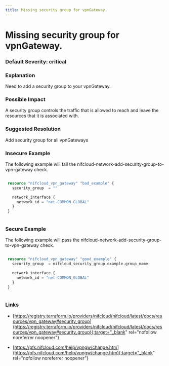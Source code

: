 ```yaml
---
title: Missing security group for vpnGateway.
---
```


# Missing security group for vpnGateway.

### Default Severity: <span class="severity critical">critical</span>

### Explanation

Need to add a security group to your vpnGateway.

### Possible Impact
A security group controls the traffic that is allowed to reach and leave the resources that it is associated with.

### Suggested Resolution
Add security group for all vpnGateways


### Insecure Example

The following example will fail the nifcloud-network-add-security-group-to-vpn-gateway check.
```terraform

 resource "nifcloud_vpn_gateway" "bad_example" {
   security_group  = ""

   network_interface {
     network_id = "net-COMMON_GLOBAL"
   }
 }
 
```



### Secure Example

The following example will pass the nifcloud-network-add-security-group-to-vpn-gateway check.
```terraform

 resource "nifcloud_vpn_gateway" "good_example" {
   security_group  = nifcloud_security_group.example.group_name

   network_interface {
     network_id = "net-COMMON_GLOBAL"
   }
 }
 
```



### Links


- [https://registry.terraform.io/providers/nifcloud/nifcloud/latest/docs/resources/vpn_gateway#security_group](https://registry.terraform.io/providers/nifcloud/nifcloud/latest/docs/resources/vpn_gateway#security_group){:target="_blank" rel="nofollow noreferrer noopener"}

- [https://pfs.nifcloud.com/help/vpngw/change.htm](https://pfs.nifcloud.com/help/vpngw/change.htm){:target="_blank" rel="nofollow noreferrer noopener"}



